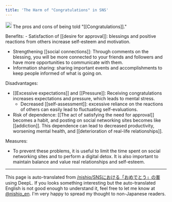 ```yaml
---
title: 'The Harm of "Congratulations" in SNS'
---
```


<img src='https://scrapbox.io/api/pages/nishio-en/gpt/icon' alt='gpt.icon' height="19.5"/>
The pros and cons of being told "[[Congratulations]]."

Benefits:
    - Satisfaction of [[desire for approval]]: blessings and positive reactions from others increase self-esteem and motivation.
- Strengthening [[social connections]]: Through comments on the blessing, you will be more connected to your friends and followers and have more opportunities to communicate with them.
- Information sharing: sharing important events and accomplishments to keep people informed of what is going on.

Disadvantages:
- [[Excessive expectations]] and [[Pressure]]: Receiving congratulations increases expectations and pressure, which leads to mental stress.
    - Decreased [[self-assessment]]: excessive reliance on the reactions of others can easily lead to fluctuating self-evaluations.
- Risk of dependence: [[The act of satisfying the need for approval]] becomes a habit, and posting on social networking sites becomes like [[addiction]]. This dependence can lead to decreased productivity, worsening mental health, and [[deterioration of real-life relationships]].

Measures:
- To prevent these problems, it is useful to limit the time spent on social networking sites and to perform a digital detox. It is also important to maintain balance and value real relationships and self-esteem.
---
This page is auto-translated from [/nishio/SNSにおける「おめでとう」の害](https://scrapbox.io/nishio/SNSにおける「おめでとう」の害) using DeepL. If you looks something interesting but the auto-translated English is not good enough to understand it, feel free to let me know at [@nishio_en](https://twitter.com/nishio_en). I'm very happy to spread my thought to non-Japanese readers.